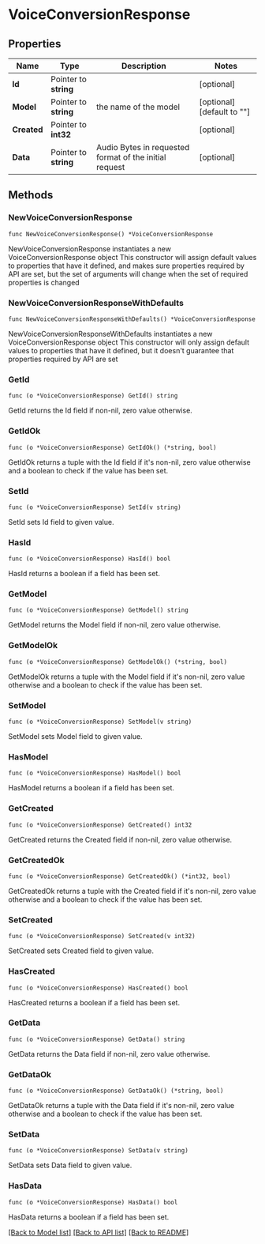 # VoiceConversionResponse

## Properties

Name | Type | Description | Notes
------------ | ------------- | ------------- | -------------
**Id** | Pointer to **string** |  | [optional] 
**Model** | Pointer to **string** | the name of the model | [optional] [default to ""]
**Created** | Pointer to **int32** |  | [optional] 
**Data** | Pointer to **string** | Audio Bytes in requested format of the initial request | [optional] 

## Methods

### NewVoiceConversionResponse

`func NewVoiceConversionResponse() *VoiceConversionResponse`

NewVoiceConversionResponse instantiates a new VoiceConversionResponse object
This constructor will assign default values to properties that have it defined,
and makes sure properties required by API are set, but the set of arguments
will change when the set of required properties is changed

### NewVoiceConversionResponseWithDefaults

`func NewVoiceConversionResponseWithDefaults() *VoiceConversionResponse`

NewVoiceConversionResponseWithDefaults instantiates a new VoiceConversionResponse object
This constructor will only assign default values to properties that have it defined,
but it doesn't guarantee that properties required by API are set

### GetId

`func (o *VoiceConversionResponse) GetId() string`

GetId returns the Id field if non-nil, zero value otherwise.

### GetIdOk

`func (o *VoiceConversionResponse) GetIdOk() (*string, bool)`

GetIdOk returns a tuple with the Id field if it's non-nil, zero value otherwise
and a boolean to check if the value has been set.

### SetId

`func (o *VoiceConversionResponse) SetId(v string)`

SetId sets Id field to given value.

### HasId

`func (o *VoiceConversionResponse) HasId() bool`

HasId returns a boolean if a field has been set.

### GetModel

`func (o *VoiceConversionResponse) GetModel() string`

GetModel returns the Model field if non-nil, zero value otherwise.

### GetModelOk

`func (o *VoiceConversionResponse) GetModelOk() (*string, bool)`

GetModelOk returns a tuple with the Model field if it's non-nil, zero value otherwise
and a boolean to check if the value has been set.

### SetModel

`func (o *VoiceConversionResponse) SetModel(v string)`

SetModel sets Model field to given value.

### HasModel

`func (o *VoiceConversionResponse) HasModel() bool`

HasModel returns a boolean if a field has been set.

### GetCreated

`func (o *VoiceConversionResponse) GetCreated() int32`

GetCreated returns the Created field if non-nil, zero value otherwise.

### GetCreatedOk

`func (o *VoiceConversionResponse) GetCreatedOk() (*int32, bool)`

GetCreatedOk returns a tuple with the Created field if it's non-nil, zero value otherwise
and a boolean to check if the value has been set.

### SetCreated

`func (o *VoiceConversionResponse) SetCreated(v int32)`

SetCreated sets Created field to given value.

### HasCreated

`func (o *VoiceConversionResponse) HasCreated() bool`

HasCreated returns a boolean if a field has been set.

### GetData

`func (o *VoiceConversionResponse) GetData() string`

GetData returns the Data field if non-nil, zero value otherwise.

### GetDataOk

`func (o *VoiceConversionResponse) GetDataOk() (*string, bool)`

GetDataOk returns a tuple with the Data field if it's non-nil, zero value otherwise
and a boolean to check if the value has been set.

### SetData

`func (o *VoiceConversionResponse) SetData(v string)`

SetData sets Data field to given value.

### HasData

`func (o *VoiceConversionResponse) HasData() bool`

HasData returns a boolean if a field has been set.


[[Back to Model list]](../README.md#documentation-for-models) [[Back to API list]](../README.md#documentation-for-api-endpoints) [[Back to README]](../README.md)


